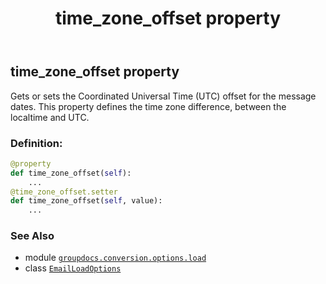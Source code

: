 ﻿---
title: time_zone_offset property
second_title: GroupDocs.Conversion for Python via .NET API References
description: 
type: docs
weight: 200
url: /python-net/groupdocs.conversion.options.load/emailloadoptions/time_zone_offset/
is_root: false
---

## time_zone_offset property


Gets or sets the Coordinated Universal Time (UTC) offset for the message dates. This property defines the time zone difference, between the localtime and UTC.
### Definition:
```python
@property
def time_zone_offset(self):
    ...
@time_zone_offset.setter
def time_zone_offset(self, value):
    ...
```

### See Also
* module [`groupdocs.conversion.options.load`](../../)
* class [`EmailLoadOptions`](/conversion/python-net/groupdocs.conversion.options.load/emailloadoptions)
